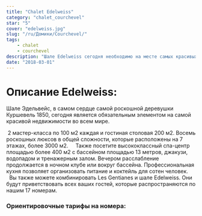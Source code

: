 ```yaml
---
title: "Chalet Edelweiss"
category: "chalet_courchevel"
star: "5"
cover: "edelweiss.jpg"
slug: "/ru/Домики/Courchevel/"
tags:
    - chalet
    - courchevel
description: "Шале Edelweiss сегодня необходимо на месте самых красивых объектов по всему миру. "
date: "2018-03-01"
--- 
```

 
# Описание Edelweiss:
Шале Эдельвейс, в самом сердце самой роскошной деревушки Куршевель 1850, сегодня является обязательным элементом на самой красивой недвижимости во всем мире.

 2 мастер-класса по 100 м2 каждая и гостиная столовая 200 м2. Восемь роскошных люксов в общей сложности, которые расположены на 7 этажах, более 3000 м2.
 
  Также посетите высококлассный спа-центр площадью более 400 м2 с бассейном площадью 13 метров, джакузи, водопадом и тренажерным залом. Вечером расслабление продолжается в ночном клубе или вокруг бассейна. Профессиональная кухня позволяет организовать питание и коктейль для сотен человек.
  
  Вы также можете комбинировать Les Gentianes и шале Edelweiss. Они будут приветствовать всех ваших гостей, которые распространяются по нашим 17 номерам.
  
### Ориентировочные тарифы на номера: